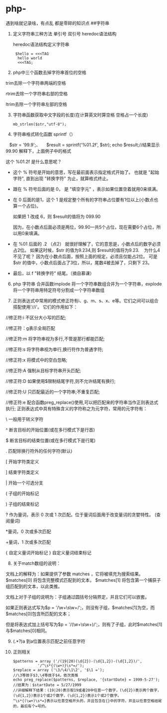 # php-
遇到啥就记录啥，有点乱 都是零碎的知识点
##字符串

1. 定义字符串三种方法 单引号 双引号 heredoc语法结构

    heredoc语法结构定义字符串
    
        $hello = <<<TAG
         hello world
         <<<TAG;
2. php中三个函数去掉字符串首位的空格

trim去除一个字符串两端的空格

rtrim去除一个字符串右部的空格

ltrim去除一个字符串左部的空格

3. 字符串函数获取中文字段的长度(在计算英文时算空格 空格占一个长度)

       mb_strlen($str,"utf-8");
4. 字符串格式转化函数 sprintf（）

    $str = '99.9';、
     
        $result = sprintf('%01.2f', $str);
        echo $result;//结果显示99.90
解释下，上面例子中的格式

这个 %01.2f 是什么意思呢？

- 这个 % 符号是开始的意思，写在最前面表示指定格式开始了。 也就是 "起始字符", 直到出现 "转换字符" 为止，就算格式终止。

- 跟在 % 符号后面的是 0， 是 "填空字元" ，表示如果位置空着就用0来填满。

- 在 0 后面的是1，这个 1 是规定整个所有的字符串占位要有1位以上(小数点也算一个占位)。

   如果把 1 改成 6，则 $result的值将为 099.90
   
   因为，在小数点后面必须是两位，99.90一共5个占位，现在需要6个占位，所以用0来填满。

- 在 %01 后面的 .2 （点2） 就很好理解了，它的意思是，小数点后的数字必须占2位。 如果这时候，$str 的值为9.234,则 $result的值将为9.23.
    为什么4 不见了呢？ 因为在小数点后面，按照上面的规定，必须且仅能占2位。 可是 $str 的值中，小数点后面占了3位，所以，尾数4被去掉了，只剩下 23。
- 最后，以 f "转换字符" 结尾。（摘自慕课）

6. php 字符串 合并函数implode  将一个字符串数组合并为一个字符串，explode将一个字符串用特定符号分割成一个字符串数组

7. 正则表达式中常用的模式修正符有i、g、m、s、x、e等。它们之间可以组合搭配使用'//i'。
它们的作用如下：

//修正符:i 不区分大小写的匹配;

//修正符：g表示全局匹配

//修正符:m 将字符串视为多行,不管是那行都能匹配;

//修正符:s 将字符串视为单行,换行符作为普通字符;

//修正符:x 将模式中的空白忽略;

//修正符:A 强制从目标字符串开头匹配;

//修正符:D 如果使用$限制结尾字符,则不允许结尾有换行;

//修正符:U 只匹配最近的一个字符串;不重复匹配;

//修正符:e 配合函数preg_replace()使用,可以把匹配来的字符串当作正则表达式执行;
正则表达式中具有特殊含义的字符称之为元字符，常用的元字符有：

\ 一般用于转义字符

^ 断言目标的开始位置(或在多行模式下是行首)

$ 断言目标的结束位置(或在多行模式下是行尾)

. 匹配除换行符外的任何字符(默认)

[ 开始字符类定义

] 结束字符类定义

| 开始一个可选分支

( 子组的开始标记

) 子组的结束标记

? 作为量词，表示 0 次或 1 次匹配。位于量词后面用于改变量词的贪婪特性。 (查阅量词)

*量词，0 次或多次匹配

+量词，1 次或多次匹配

{ 自定义量词开始标记
} 自定义量词结束标记

8. 关于match数组的说明：

文档上的解释为：如果提供了参数 matches ，它将被填充为搜索结果。 $matches[0] 将包含完整模式匹配到的文本， $matches[1] 将包含第一个捕获子组匹配到的文本，以此类推。

文档上对于子组的说明为：子组通过圆括号分隔界定，并且它们可以嵌套。

如果正则表达式写为$p = '/\w+\s\w+/';，则没有子组，$matches[1]为空，而$matches[0]包含所匹配的文本；

但是将表达式加上括号写为$p = '/(\w+\s\w+)/';，则有了子组，此时$matches[1]与$matches[0]相同。

9. (.*?)a  到a位置表示匹配之前任意字符 

10. 正则相关

        $patterns = array ('/(19|20)(\d{2})-(\d{1,2})-(\d{1,2})/',
                   '/^\s*{(\w+)}\s*=/');
        $replace = array ('\3/\4/\1\2', '$\1 =');
        //\3等效于$3,\4等效于$4，依次类推
        echo preg_replace($patterns, $replace, '{startDate} = 1999-5-27');
        //结果为：$startDate = 5/27/1999
        //详细解释下结果：(19|20)表示取19或者20中任意一个数字，(\d{2})表示两个数字，
        (\d{1,2})表示1个或2个数字，(\d{1,2})表示1个或2个数字。
        ^\s*{(\w+)\s*=}表示以任意空格开头的，并且包含在{}中的字符，并且以任意空格结尾的，最后有个=号的。
